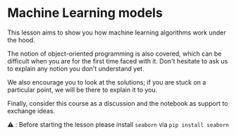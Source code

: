 # Machine Learning models


This lesson aims to show you how machine learning algorithms work under the hood.

The notion of object-oriented programming is also covered, which can be difficult when you are for the first time faced with it. Don't hesitate to ask us to explain any notion you don't understand yet. 

We also encourage you to look at the solutions; if you are stuck on a particular point, we will be there to explain it to you.

Finally, consider this course as a discussion and the notebook as support to exchange ideas.


:warning: : Before starting the lesson please install `seaborn` via `pip install seaborn`
